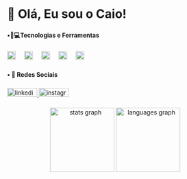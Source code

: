 <h1 align="left">👋 Olá, Eu sou o Caio!</h1>

###

<h4 align="left">•🚀💻Tecnologias e Ferramentas</h4>

###

<div align="left">
  <img src="https://cdn.jsdelivr.net/gh/devicons/devicon/icons/javascript/javascript-original.svg" height="20" alt="javascript logo"  />
  <img width="12" />
  <img src="https://cdn.jsdelivr.net/gh/devicons/devicon/icons/html5/html5-original.svg" height="20" alt="html5 logo"  />
  <img width="12" />
  <img src="https://cdn.jsdelivr.net/gh/devicons/devicon/icons/css3/css3-original.svg" height="20" alt="css3 logo"  />
  <img width="12" />
  <img src="https://cdn.jsdelivr.net/gh/devicons/devicon/icons/java/java-original.svg" height="20" alt="java logo"  />
  <img width="12" />
  <img src="https://cdn.jsdelivr.net/gh/devicons/devicon/icons/visualstudio/visualstudio-plain.svg" height="20" alt="visualstudio logo"  />
</div>

###

<h4 align="left">• 📱 Redes Sociais</h4>

###

<div align="left">
  <a href="https://www.linkedin.com/in/caio-dal-negro-ab85602b4/" target="_blank">
    <img src="https://img.shields.io/badge/LinkedIn-0077B5?style=for-the-badge&logo=linkedin&logoColor=white" width="70" height="20" alt="linkedin logo"  />
  </a>
  <a href="https://www.instagram.com/caio.dns/" target="_blank">
    <img src="https://img.shields.io/badge/Instagram-E4405F?style=for-the-badge&logo=instagram&logoColor=white" width="70" height="20" alt="instagram logo"  />
  </a>
</div>

###

<div align="center">
  <img src="https://github-readme-stats.vercel.app/api?username=CaioDalNegro&hide_title=false&hide_rank=false&show_icons=true&include_all_commits=true&count_private=true&disable_animations=false&theme=dark&locale=en&hide_border=false&order=1" height="150" alt="stats graph"  />
  <img src="https://github-readme-stats.vercel.app/api/top-langs?username=CaioDalNegro&locale=pt-br&hide_title=false&layout=compact&card_width=320&langs_count=5&theme=dark&hide_border=false&order=2" height="150" alt="languages graph"  />
</div>

